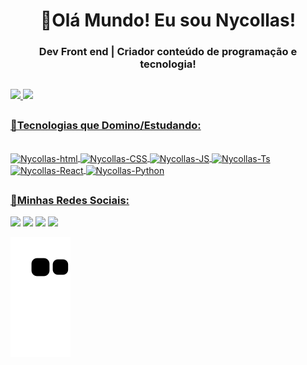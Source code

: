  
<h1 align="center">👋Olá Mundo! Eu sou Nycollas!</h1>


<h3 align="center"> Dev Front end | Criador conteúdo de programação e tecnologia!</h3>

##

<div style="display: inline_block">
  <a href="hhttps://github.com/NycollasSantos">
  <img height="180em" src="https://github-readme-stats.vercel.app/api?username=NycollasSantos&show_icons=true&theme=dark&include_all_commits=true&count_private=true"/>
  <img height="180em" src="https://github-readme-stats.vercel.app/api/top-langs/?username=NycollasSantos&layout=compact&langs_count=7&theme=dark"/>
</div>

##
  
  ### 💪Tecnologias que Domino/Estudando:
  <div style="display: inline_block"><br>
  <img align="center" alt="Nycollas-html" height="60" width="120" src="https://img.shields.io/badge/HTML-239120?style=for-the-badge&logo=html5&logoColor=white">
  <img align="center" alt="Nycollas-CSS" height="60" width="120" src="https://img.shields.io/badge/CSS3-1572B6?style=for-the-badge&logo=css3&logoColor=white">
  <img align="center" alt="Nycollas-JS" height="60" width="120" src="https://img.shields.io/badge/JavaScript-F7DF1E?style=for-the-badge&logo=javascript&logoColor=black">
  <img align="center" alt="Nycollas-Ts" height="60" width="120" src="https://img.shields.io/badge/TypeScript-007ACC?style=for-the-badge&logo=typescript&logoColor=white">
  <img align="center" alt="Nycollas-React" height="60" width="120" src="https://img.shields.io/badge/React-20232A?style=for-the-badge&logo=react&logoColor=61DAFB">
  
  
  <img align="center" alt="Nycollas-Python" height="60" width="120" src="https://img.shields.io/badge/Python-3776AB?style=for-the-badge&logo=python&logoColor=white">
 </div>
  
##

  ### 🔗Minhas Redes Sociais:
<div>
  <a href="https://www.youtube.com/channel/UC9ffUKrx6ueEx5-Zr2pK5EQ" target="_blank"><img src="https://img.shields.io/badge/YouTube-FF0000?style=for-the-badge&logo=youtube&logoColor=white" target="_blank"></a>  
  <a href="https://www.instagram.com/eusounycollas/" target="_blank"><img src="https://img.shields.io/badge/Instagram-E4405F?style=for-the-badge&logo=instagram&logoColor=white" target="_blank"></a> 
<a href="https://discord.gg/wagxzStdcR" target="_blank"><img src="https://img.shields.io/badge/Discord-7289DA?style=for-the-badge&logo= discord&logoColor=white" target="_blank"></a> 
  <a href="www.linkedin.com/in/nycollas-santos" target="_blank"><img src="https://img.shields.io/badge/LinkedIn-0077B5?style=for-the-badge&logo=linkedin&logoColor=white" target="_blank"></a>
 
  ![ Animação de cobra ](https://github.com/rafaballerini/rafaballerini/blob/output/github-contribution-grid-snake.svg)
 
</div>
